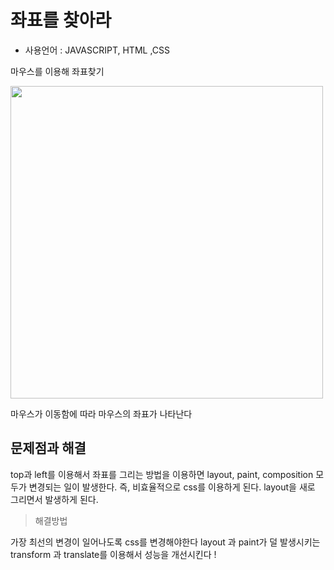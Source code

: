 # 좌표를 찾아라

-   사용언어 : JAVASCRIPT, HTML ,CSS

마우스를 이용해 좌표찾기


<img src="https://user-images.githubusercontent.com/62421526/89705265-e8aa0600-d996-11ea-96a2-e236baa63be2.png" style="width:500px">


마우스가 이동함에 따라 마우스의 좌표가 나타난다


## 문제점과 해결

top과 left를 이용해서 좌표를 그리는 방법을 이용하면 layout, paint, composition 모두가 변경되는 일이 발생한다.
즉, 비효율적으로 css를 이용하게 된다. layout을 새로 그리면서 발생하게 된다.

> 해결방법 

가장 최선의 변경이 일어나도록 css를 변경해야한다
layout 과 paint가 덜 발생시키는 transform 과 translate를 이용해서 성능을 개선시킨다 !
